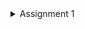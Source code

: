 <Details>
<Summary>Assignment 1</Summary>

# Reflection 1
I built two new features using Spring Boot: a delete product feature and an edit product feature. 
In the delete feature, when the user clicks the delete button, a confirmation dialog appears and then the ProductController calls the service to remove the product. 
For the edit feature, a form is displayed with the product's current details using Thymeleaf, and when the user submits the form, the product gets updated. 
I tried to follow clean code principles by splitting my code into different layers (Model, Repository, Service, and Controller), using clear method names like create, delete, getById, and update, and keeping my code modular and easy to understand. 
I also applied some secure coding practices by generating unique IDs with UUID and safely checking for null values to avoid errors. 
However, I think my code could be improved by adding better error handling with a global exception handler, using input validation annotations like @Valid to ensure user inputs are correct, and adding logging to help track what happens in the app. 


# Reflection 2
- After writing the unit tests, I feel more confident that im taking the right steps in testing my code and I understand that there is no exact number of unit tests that must be written.
  Although reaching high or even 100% code coverage is a positive sign, it doesnt mean our code is completely bug-free. 
  Code coverage simply shows which lines have been executed, not the overall quality or thoroughness of the tests.


- The new functional test suite is less clean because it duplicates the same setup procedures and instance variables from the previous tests, which violates the DRY principle and makes the tests harder to manage.
  A better approach is to extract the common setup code into a shared base class or helper, so all test suites can reuse the same code, making the overall test code cleaner and easier to update.



</Details>
